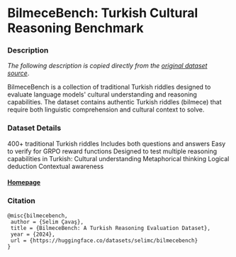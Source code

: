 # BilmeceBench: Turkish Cultural Reasoning Benchmark

### Description
<i>The following description is copied directly from the  [original dataset source](https://huggingface.co/datasets/selimc/bilmecebench)</i>.

BilmeceBench is a collection of traditional Turkish riddles designed to evaluate language models' cultural understanding and reasoning capabilities. The dataset contains authentic Turkish riddles (bilmece) that require both linguistic comprehension and cultural context to solve.

### Dataset Details
  400+ traditional Turkish riddles
  Includes both questions and answers
  Easy to verify for GRPO reward functions
  Designed to test multiple reasoning capabilities in Turkish:
  Cultural understanding
  Metaphorical thinking
  Logical deduction
  Contextual awareness

#### [Homepage](https://huggingface.co/datasets/selimc/bilmecebench)

### Citation

```
@misc{bilmecebench,
 author = {Selim Çavaş},
 title = {BilmeceBench: A Turkish Reasoning Evaluation Dataset},
 year = {2024},
 url = {https://huggingface.co/datasets/selimc/bilmecebench}
}

```
